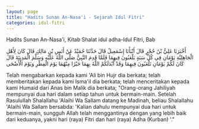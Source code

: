 ```yaml
---
layout: page
title: "Hadits Sunan An-Nasa'i - Sejarah Idul Fitri"
categories: idul-fitri
---
```


Hadits Sunan An-Nasa'i, Kitab Shalat idul adha-Idul Fitri, Bab

<p class="arab">
أَخْبَرَنَا عَلِيُّ بْنُ حُجْرٍ قَالَ أَنْبَأَنَا إِسْمَعِيلُ قَالَ حَدَّثَنَا حُمَيْدٌ عَنْ أَنَسِ بْنِ مَالِكٍ قَالَ كَانَ لِأَهْلِ الْجَاهِلِيَّةِ يَوْمَانِ فِي كُلِّ سَنَةٍ يَلْعَبُونَ فِيهِمَا فَلَمَّا قَدِمَ النَّبِيُّ صَلَّى اللَّهُ عَلَيْهِ وَسَلَّمَ الْمَدِينَةَ قَالَ كَانَ لَكُمْ يَوْمَانِ تَلْعَبُونَ فِيهِمَا وَقَدْ أَبْدَلَكُمْ اللَّهُ بِهِمَا خَيْرًا مِنْهُمَا يَوْمَ الْفِطْرِ وَيَوْمَ الْأَضْحَى
</p>

Telah mengabarkan kepada kami 'Ali bin Hujr dia berkata; telah memberitakan kepada kami Isma'il dia berkata; telah menceritakan kepada kami Humaid dari Anas bin Malik dia berkata; "Orang-orang Jahiliyah mempunyai dua hari dalam setiap tahun untuk bermain-main. Setelah Rasulullah Shalallahu 'Alaihi Wa Sallam datang ke Madinah, beliau Shalallahu 'Alaihi Wa Sallam bersabda: 'Kalian dahulu mempunyai dua hari untuk bermain-main, sungguh Allah telah menggantinya dengan yang lebih baik dari keduanya, yakni hari (raya) Fitri dan hari (raya) Adha (Kurban) '."

<!-- https://www.hadits.id/hadits/nasai/1538 -->